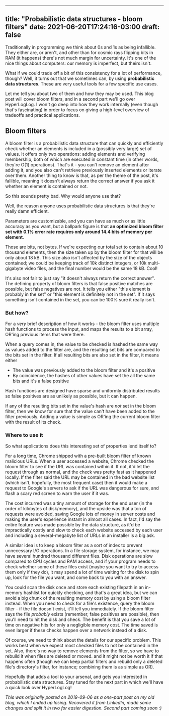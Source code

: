 ---
title: "Probabilistic data structures - bloom filters"
date: 2021-06-20T17:24:16-03:00 
draft: false
------------

Traditionally in programming we think about 0s and 1s as being infallible. They
either are, or aren't, and other than for cosmic rays flipping bits in RAM (it
happens) there's not much margin for uncertainty. It's one of the nice things
about computers: our memory is imperfect, but theirs isn't.

What if we could trade off a bit of this consistency for a lot of performance,
though? Well, it turns out that we sometimes can, by using **probabilistic data
structures**. These are very useful tools for a few specific use cases.

Let me tell you about two of them and how they may be used. This blog post will
cover bloom filters, and in a second part we'll go over HyperLogLog. I won't go
deep into how they work internally (even though that's fascinating) in order to
focus on giving a high-level overview of tradeoffs and practical applications.

## Bloom filters

A bloom filter is a probabilistic data structure that can quickly and
efficiently check whether an elements is included in a (possibly very large) set
of values. It offers only two operations: adding elements and verifying
membership, both of which are executed in constant time (in other words, they're
O(1) operations). That's it - you can't remove an element after adding it, and
you also can't retrieve previously inserted elements or iterate over them.
Another thing to know is that, as per the theme of the post, it's fallible,
meaning it doesn't always return the correct answer if you ask it whether an
element is contained or not.

So this sounds pretty bad. Why would anyone use that?

Well, the reason anyone uses probabilistic data structures is that they're
really damn efficient.

Parameters are customizable, and you can have as much or as little accuracy as
you want, but a ballpark figure is that **an optimized bloom filter set with
0.1% error rate requires only around 14.4 bits of memory per element**.

Those are bits, not bytes. If we're expecting our total set to contain about 10
thousand elements, then the size taken up by the bloom filter for that will be
only about 18 kB. This size also isn't affected by the size of the objects
contained; we could be keeping track of 10k distinct integers, or 10k
multi-gigabyte video files, and the final number would be the same 18 kB. Cool!

It's also not fair to just say "it doesn't always return the correct answer".
The defining property of bloom filters is that false positive matches are
possible, but false negatives are not. It tells you either "this element is
probably in the set" or "this element is definitely not in the set". If it says
something isn't contained in the set, you can be 100% sure it really isn't.

### But how?

For a *very* brief description of how it works - the bloom filter uses multiple
hash functions to process the input, and maps the results to a bit array, OR'ing
previous items that were there.

When a query comes in, the value to be checked is hashed the same way as values
added to the filter are, and the resulting set bits are compared to the bits set
in the filter. If all resulting bits are also set in the filter, it means either

- The value was previously added to the bloom filter and it's a positive
- By coincidence, the hashes of other values have set the all the same bits and
  it's a false positive

Hash functions are designed have sparse and uniformly distributed results so
false positives are as unlikely as possible, but it can happen.

If any of the resulting bits set in the value's hash are *not* set in the bloom
filter, then we know for sure that the value can't have been added to the filter
previously. Adding a value is simple as OR'ing the current bloom filter with the
result of its check.

### Where to use it

So what applications does this interesting set of properties lend itself to?

For a long time, Chrome shipped with a pre-built bloom filter of known malicious
URLs. When a user accessed a website, Chrome checked the bloom filter to see if
the URL was contained within it. If not, it'd let the request through as normal,
and the check was pretty fast as it happened locally. If the filter said the URL
may be contained in the bad website list (which isn't, hopefully, the most
frequent case) then it would make a request to Google's servers to ask if the
URL was dangerous for sure, and flash a scary red screen to warn the user if it
was.

The cost incurred was a tiny amount of storage for the end user (in the order of
kilobytes of disk/memory), and the upside was that a ton of requests were
avoided, saving Google lots of money in server costs and making the user's
experience instant in almost all cases. In fact, I'd say the entire feature was
made possible by the data structure, as it'd be impractically costly and slow to
check each website accessed by each user and including a several-megabyte list
of URLs in an installer is a big ask.

A similar idea is to keep a bloom filter as a sort of index to prevent
unnecessary I/O operations. In a file storage system, for instance, we may have
several hundred thousand different files. Disk operations are slow compared to
CPU cycles and RAM access, and if your program needs to check whether some of
these files exist (maybe you want to try to access them only if they do), it may
spend a lot of time waiting for the disk to spin up, look for the file you want,
and come back to you with an answer.

You could scan the disk once and store each existing filepath in an in-memory
hashlist for quickly checking, and that's a great idea, but we can avoid a big
chunk of the resulting memory cost by using a bloom filter instead. When you
need to check for a file's existence, query the bloom filter - if the file
doesn't exist, it'll tell you immediately. If the bloom filter says the file
*probably* exists (remember, false positives are possible), then you'll need to
hit the disk and check. The benefit is that you save a lot of time on negative
hits for only a negligible memory cost. The time saved is even larger if these
checks happen over a network instead of a disk.

Of course, we need to think about the details for our specific problem. This
works best when we expect most checked files to not be contained in the set.
Also, there's no way to remove elements from the filter, so we have to rebuild
it when files are deleted or moved. and it might not be worth it if that happens
often (though we can keep partial filters and rebuild only a deleted file's
directory's filter, for instance; combining them is as simple as OR).

Hopefully that adds a tool to your arsenal, and gets you interested in
probabilistic data structures. Stay tuned for the next part in which we'll have
a quick look over HyperLogLog!

*This was originally posted on 2019-09-06 as a one-part post on my old blog,
which I ended up losing. Recovered it from LinkedIn, made some changes and split
it in two for easier digestion. Second part coming soon :)*

